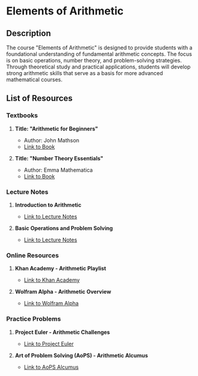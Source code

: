 # Elements of Arithmetic

## Description

The course "Elements of Arithmetic" is designed to provide students with a foundational understanding of fundamental arithmetic concepts. The focus is on basic operations, number theory, and problem-solving strategies. Through theoretical study and practical applications, students will develop strong arithmetic skills that serve as a basis for more advanced mathematical courses.

## List of Resources

### Textbooks

1. **Title: "Arithmetic for Beginners"**
   - Author: John Mathson
   - [Link to Book](http://example.com/arithmetic-for-beginners)

2. **Title: "Number Theory Essentials"**
   - Author: Emma Mathematica
   - [Link to Book](http://example.com/number-theory-essentials)

### Lecture Notes

1. **Introduction to Arithmetic**
   - [Link to Lecture Notes](http://example.com/intro-to-arithmetic)

2. **Basic Operations and Problem Solving**
   - [Link to Lecture Notes](http://example.com/basic-operations)

### Online Resources

1. **Khan Academy - Arithmetic Playlist**
   - [Link to Khan Academy](http://khanacademy.org/arithmetic-playlist)

2. **Wolfram Alpha - Arithmetic Overview**
   - [Link to Wolfram Alpha](http://wolframalpha.com/arithmetic-overview)

### Practice Problems

1. **Project Euler - Arithmetic Challenges**
   - [Link to Project Euler](http://projecteuler.net/arithmetic-challenges)

2. **Art of Problem Solving (AoPS) - Arithmetic Alcumus**
   - [Link to AoPS Alcumus](http://artofproblemsolving.com/alcumus)